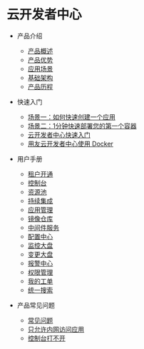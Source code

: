 # 云开发者中心

* 产品介绍
  * [产品概述](articles/cloud/1-/overview.md)
  * [产品优势](articles/cloud/1-/advantage.md)
  * [应用场景](articles/cloud/1-/scene.md)
  * [基础架构](articles/cloud/1-/architecture.md)
  * [产品历程](articles/cloud/1-/releas_note.md)
  
* 快速入门
  * [场景一：如何快速创建一个应用](articles/cloud/2-/scene1.md)
  * [场景二：1分钟快速部署您的第一个容器](articles/cloud/2-/scene2.md)
  * [云开发者中心快速入门](articles/cloud/2-/rumen.md)
  * [用友云开发者中心使用 Docker](articles/cloud/2-/center_docker.md)
  
* 用户手册
  * [租户开通](articles/cloud/3-/opening.md)
  * [控制台](articles/cloud/3-/control.md)
  * [资源池](articles/cloud/3-/resource_pool.md)
  * [持续集成](articles/cloud/3-/create.md)
  * [应用管理](articles/cloud/3-/application.md)
  * [镜像仓库](articles/cloud/3-/deploy.md)
  * [中间件服务](articles/cloud/3-/middleware.md)
  * [配置中心](articles/cloud/3-/config.md)
  * [监控大盘](articles/cloud/3-/monitor.md)
  * [变更大盘](articles/cloud/3-/change.md)
  * [报警中心](articles/cloud/3-/alarm_center.md)
  * [权限管理](articles/cloud/3-/access.md)
  * [我的工单](articles/cloud/3-/workorder.md)
  * [统一搜索](articles/cloud/3-/opensearch.md)
  
* 产品常见问题
  * [常见问题](articles/cloud/4-/question.md)
  * [只允许内网访问应用](articles/cloud/4-/access_only_inside.md)
  * [控制台打不开](articles/cloud/4-/console_open_questions.md)

